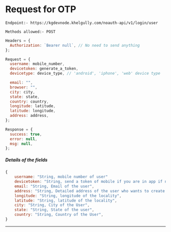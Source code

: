 # Request for OTP

`Endpoint:- https://kgdevnode.khelgully.com/noauth-api/v1/login/user`

`Methods allowed:- POST`

```javascript
Headers = {
  Authorization: `Bearer null`, // No need to send anything
};
```

```javascript
Request = {
  username: mobile_number,
  devicetoken: generate_a_token,
  devicetype: device_type, // 'android', 'iphone', 'web' device type

  email: "",
  browser: "",
  city: city,
  state: state,
  country: country,
  longitude: latitude,
  latitude: longitude,
  address: address,
};

Response = {
  success: true,
  error: null,
  msg: null,
};
```

##### Details of the fields

```javascript
{
    username: "String, mobile number of user"
    devicetoken: "String, send a token of mobile if you are in app if not then send only empty or general a new token locally",
    email: "String, Email of the user",
    address: "String, Detailed address of the user who wants to create profile",
    longitude: "String, longitude of the locality",
    latitude: "String, latitude of the locality",
    city: "String, City of the User",
    state: "String, State of the user",
    country: "String, Country of the User",
}

```

<hr />
